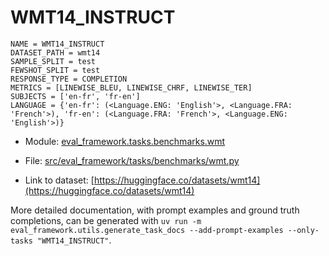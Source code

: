 # WMT14_INSTRUCT

````
NAME = WMT14_INSTRUCT
DATASET_PATH = wmt14
SAMPLE_SPLIT = test
FEWSHOT_SPLIT = test
RESPONSE_TYPE = COMPLETION
METRICS = [LINEWISE_BLEU, LINEWISE_CHRF, LINEWISE_TER]
SUBJECTS = ['en-fr', 'fr-en']
LANGUAGE = {'en-fr': (<Language.ENG: 'English'>, <Language.FRA: 'French'>), 'fr-en': (<Language.FRA: 'French'>, <Language.ENG: 'English'>)}
````

- Module: [eval_framework.tasks.benchmarks.wmt](eval_framework.tasks.benchmarks.wmt)

- File: [src/eval_framework/tasks/benchmarks/wmt.py](../../src/eval_framework/tasks/benchmarks/wmt.py)

- Link to dataset: [https://huggingface.co/datasets/wmt14](https://huggingface.co/datasets/wmt14)

More detailed documentation, with prompt examples and ground truth completions, can be generated with `uv run -m eval_framework.utils.generate_task_docs --add-prompt-examples --only-tasks "WMT14_INSTRUCT"`.
